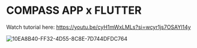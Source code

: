 # COMPASS APP x FLUTTER

Watch tutorial here: https://youtu.be/cyH1mWxLMLs?si=wcyr1js7OSAYl14y

![10EA8B40-FF32-4D55-8C8E-7D744DFDC764](https://user-images.githubusercontent.com/29016489/194893712-9a4ff637-c81d-47ca-92ab-678080cd53de.JPG)
